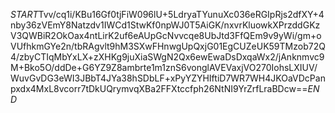 $START$Tvv/cq1i/KBu16Gf0tjFiW096lU+5LdryaTYunuXc036eRGIpRjs2dfXY+4nby36zVEmY8Natzdv1IWCd1StwKf0npWJ0T5AiGK/nxvrKluowkXPrzddGKzV3QWBiR2OkOax4ntLirK2uf6eAUpGcNvvcqe8UbJtd3FfQEm9v9yWi/gm+oVUfhkmGYe2n/tbRAgvlt9hM3SXwFHnwgUpQxjG01EgCUZeUK59TMzob72Q4/zbyCTIqMbYxLX+zXHKg9juXiaSWgN2Qx6ewEwaDsDxqaWx2/jAnknmvc9M+Bko5O/ddDe+G6YZ9Z8ambrte1m1znS6vonglAVEVaxjVO270IohsLXIUV/WuvGvDG3eWI3JBbT4JYa38hSDbLF+xPyYZYHIftiD7WR7WH4JKOaVDcPanpxdx4MxL8vcorr7tDkUQrymvqXBa2FFXtccfph26NtNI9YrZrfLraBDcw==$END$